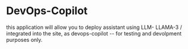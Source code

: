 # DevOps-Copilot
this application will allow you to deploy assistant using LLM- LLAMA-3  / integrated into the site, as devops-copilot 
-- for testing and devolpment purposes only.
